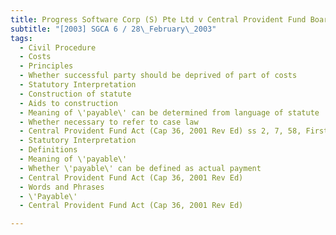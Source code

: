 ```yaml
---
title: Progress Software Corp (S) Pte Ltd v Central Provident Fund Board 
subtitle: "[2003] SGCA 6 / 28\_February\_2003"
tags:
  - Civil Procedure
  - Costs
  - Principles
  - Whether successful party should be deprived of part of costs
  - Statutory Interpretation
  - Construction of statute
  - Aids to construction
  - Meaning of \'payable\' can be determined from language of statute
  - Whether necessary to refer to case law
  - Central Provident Fund Act (Cap 36, 2001 Rev Ed) ss 2, 7, 58, First Schedule para 5
  - Statutory Interpretation
  - Definitions
  - Meaning of \'payable\'
  - Whether \'payable\' can be defined as actual payment
  - Central Provident Fund Act (Cap 36, 2001 Rev Ed)
  - Words and Phrases
  - \'Payable\'
  - Central Provident Fund Act (Cap 36, 2001 Rev Ed)

---
```


